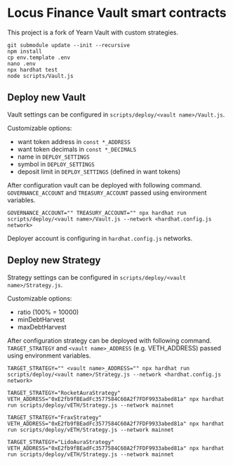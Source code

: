 # Locus Finance Vault smart contracts

This project is a fork of Yearn Vault with custom strategies.

```shell
git submodule update --init --recursive
npm install
cp env.template .env
nano .env
npx hardhat test
node scripts/Vault.js
```
## Deploy new Vault

Vault settings can be configured in `scripts/deploy/<vault name>/Vault.js`. 

Customizable options:
* want token address in `const *_ADDRESS`
* want token decimals in `const *_DECIMALS`
* name in `DEPLOY_SETTINGS`
* symbol in `DEPLOY_SETTINGS`
* deposit limit in `DEPLOY_SETTINGS` (defined in want tokens)

After configuration vault can be deployed with following command. `GOVERNANCE_ACCOUNT` and `TREASURY_ACCOUNT` passed using environment variables.

```
GOVERNANCE_ACCOUNT="" TREASURY_ACCOUNT="" npx hardhat run scripts/deploy/<vault name>/Vault.js --network <hardhat.config.js network>
```
Deployer account is configuring in `hardhat.config.js` networks.

## Deploy new Strategy

Strategy settings can be configured in `scripts/deploy/<vault name>/Strategy.js`. 

Customizable options:
* ratio (100% = 10000)
* minDebtHarvest
* maxDebtHarvest

After configuration strategy can be deployed with following command. `TARGET_STRATEGY` and `<vault name>_ADDRESS` (e.g. VETH_ADDRESS) passed using environment variables.

```
TARGET_STRATEGY="" <vault name>_ADDRESS="" npx hardhat run scripts/deploy/<vault name>/Strategy.js --network <hardhat.config.js network>

TARGET_STRATEGY="RocketAuraStrategy" VETH_ADDRESS="0xE2fb9fBEadFc3577584C60A2f7FDF9933abed81a" npx hardhat run scripts/deploy/vETH/Strategy.js --network mainnet

TARGET_STRATEGY="FraxStrategy" VETH_ADDRESS="0xE2fb9fBEadFc3577584C60A2f7FDF9933abed81a" npx hardhat run scripts/deploy/vETH/Strategy.js --network mainnet

TARGET_STRATEGY="LidoAuraStrategy" VETH_ADDRESS="0xE2fb9fBEadFc3577584C60A2f7FDF9933abed81a" npx hardhat run scripts/deploy/vETH/Strategy.js --network mainnet
```

